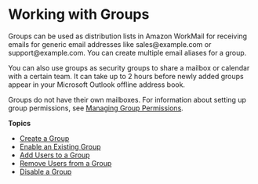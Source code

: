 # Working with Groups<a name="groups_overview"></a>

Groups can be used as distribution lists in Amazon WorkMail for receiving emails for generic email addresses like sales@example\.com or support@example\.com\. You can create multiple email aliases for a group\.

You can also use groups as security groups to share a mailbox or calendar with a certain team\. It can take up to 2 hours before newly added groups appear in your Microsoft Outlook offline address book\.

Groups do not have their own mailboxes\. For information about setting up group permissions, see [Managing Group Permissions](mail_perms_overview.md#manage_group_perms)\.

**Topics**
+ [Create a Group](add_new_group.md)
+ [Enable an Existing Group](enable_existing_group.md)
+ [Add Users to a Group](add-group-users.md)
+ [Remove Users from a Group](remove-group-users.md)
+ [Disable a Group](remove_group.md)